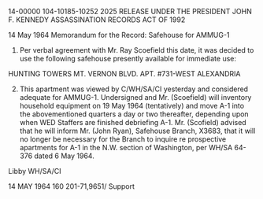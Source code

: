 14-00000
104-10185-10252
2025 RELEASE UNDER THE PRESIDENT JOHN F. KENNEDY ASSASSINATION RECORDS ACT OF 1992

14 May 1964
Memorandum for the Record: Safehouse for AMMUG-1

1. Per verbal agreement with Mr. Ray Scoefield this date, it was decided to use the following safehouse presently available for immediate use:

HUNTING TOWERS
MT. VERNON BLVD.
APT. #731-WEST
ALEXANDRIA

2. This apartment was viewed by C/WH/SA/CI yesterday and considered adequate for AMMUG-1. Undersigned and Mr. (Scoefield) will inventory household equipment on 19 May 1964 (tentatively) and move A-1 into the abovementioned quarters a day or two thereafter, depending upon when WED Staffers are finished debriefing A-1. Mr. (Scofield) advised that he will inform Mr. (John Ryan), Safehouse Branch, X3683, that it will no longer be necessary for the Branch to inquire re prospective apartments for A-1 in the N.W. section of Washington, per WH/SA 64-376 dated 6 May 1964.

Libby
WH/SA/CI

14 MAY 1964
160 201-71,9651/ Support
